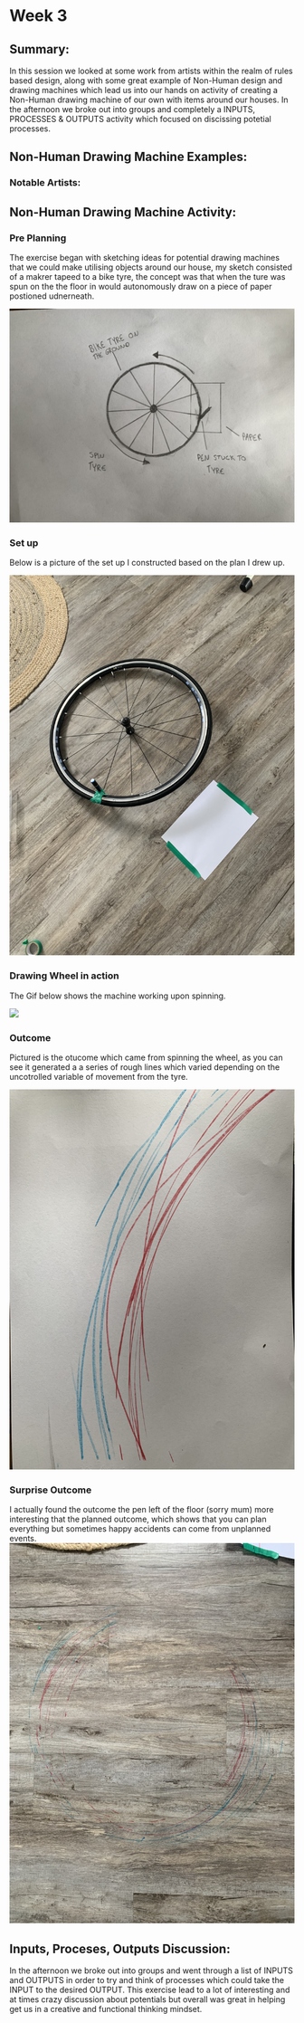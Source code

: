 
# Week 3

## Summary:
In this session we looked at some work from artists within the realm of rules based design, along with some great example of Non-Human design and drawing machines which lead us into our hands on activity of creating a Non-Human drawing machine of our own with items around our houses. In the afternoon we broke out into groups and completely a INPUTS, PROCESSES & OUTPUTS activity which focused on discissing potetial processes. 

## Non-Human Drawing Machine Examples:

### Notable Artists:


## Non-Human Drawing Machine Activity:

### Pre Planning 
The exercise began with sketching ideas for potential drawing machines that we could make utilising objects around our house, my sketch consisted of a makrer tapeed to a bike tyre, the concept was that when the ture was spun on the the floor in would autonomously draw on a piece of paper postioned udnerneath.

![](DrawingWheelPlan%20.JPG)

### Set up 
Below is a picture of the set up I constructed based on the plan I drew up.

![](DrawingWheel1.JPG)

### Drawing Wheel in action 
The Gif below shows the machine working upon spinning.

![](DrawingWheel.gif)

### Outcome 
Pictured is the otucome which came from spinning the wheel, as you can see it generated a a series of rough lines which varied depending on the uncotrolled variable of movement from the tyre.

![](DrawingWheel3.JPG)

### Surprise Outcome
I actually found the outcome the pen left of the floor (sorry mum) more interesting that the planned outcome, which shows that you can plan everything but sometimes happy accidents can come from unplanned events. 
![](DrawingWheel2.JPG)

## Inputs, Proceses, Outputs Discussion:
In the afternoon we broke out into groups and went through a list of INPUTS and OUTPUTS in order to try and think of processes which could take the INPUT to the desired OUTPUT. This exercise lead to a lot of interesting and at times crazy discussion about potentials but overall was great in helping get us in a creative and functional thinking mindset.
